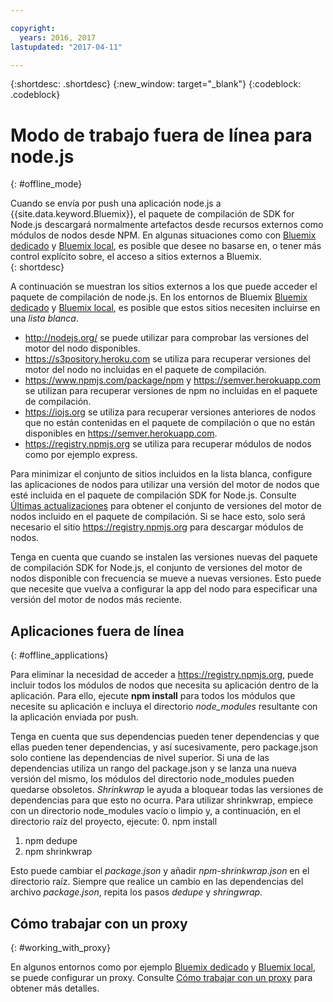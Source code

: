 ```yaml
---

copyright:
  years: 2016, 2017
lastupdated: "2017-04-11"

---
```


{:shortdesc: .shortdesc}
{:new_window: target="_blank"}
{:codeblock: .codeblock}


# Modo de trabajo fuera de línea para node.js
{: #offline_mode}

Cuando se envía por push una aplicación node.js a {{site.data.keyword.Bluemix}}, el paquete de compilación de SDK for Node.js
descargará normalmente artefactos desde recursos externos como módulos de nodos desde NPM.  En algunas situaciones
como con [Bluemix dedicado](/docs/dedicated/index.html#dedicated) y
[Bluemix local](/docs/local/index.html#local), es posible que desee no basarse en,
o tener más control explícito sobre, el acceso a sitios externos a Bluemix.  
{: shortdesc}

A continuación se muestran los sitios externos a los que puede acceder el paquete de compilación de node.js.  En los entornos de Bluemix [Bluemix dedicado](/docs/dedicated/index.html#dedicated) y
[Bluemix local](/docs/local/index.html#local), es posible que estos sitios necesiten incluirse en una *lista blanca*.

* http://nodejs.org/ se puede utilizar para comprobar las versiones del motor del nodo disponibles.
* https://s3pository.heroku.com se utiliza para recuperar versiones del motor del nodo no incluidas en el paquete de compilación.
*  https://www.npmjs.com/package/npm y https://semver.herokuapp.com se utilizan para recuperar versiones de npm no incluidas en el paquete de compilación.
* https://iojs.org se utiliza para recuperar versiones anteriores de nodos que no están contenidas en el paquete de compilación o que no están disponibles en https://semver.herokuapp.com.
* https://registry.npmjs.org se utiliza para recuperar módulos de nodos como por ejemplo express.

Para minimizar el conjunto de sitios incluidos en la lista blanca, configure las aplicaciones de nodos para utilizar una versión del motor de nodos que esté incluida en el paquete de compilación SDK for Node.js.  Consulte [Últimas actualizaciones](./updates.html) para obtener el conjunto de versiones del motor de nodos incluido en el paquete de compilación.  Si se hace esto, solo será necesario el sitio https://registry.npmjs.org para descargar módulos de nodos.

Tenga en cuenta que cuando se instalen las versiones nuevas del paquete de compilación SDK for Node.js, el conjunto de versiones del motor de nodos disponible con frecuencia
se mueve a nuevas versiones.  Esto puede que necesite que vuelva a configurar la app del nodo para especificar una versión del motor de nodos más reciente.


## Aplicaciones fuera de línea
{: #offline_applications}

Para eliminar la necesidad de acceder a https://registry.npmjs.org, puede incluir todos los módulos de nodos que necesita su aplicación dentro de la aplicación.  Para ello, ejecute **npm install** para todos los módulos que necesite su aplicación e incluya el directorio *node_modules* resultante con la aplicación enviada por push.

Tenga en cuenta que sus dependencias pueden tener dependencias y que ellas pueden tener dependencias, y así sucesivamente, pero package.json
solo contiene las dependencias de nivel superior. Si una de las dependencias utiliza un rango del package.json y se lanza una nueva versión del mismo, los módulos del directorio node_modules pueden quedarse obsoletos. *Shrinkwrap* le ayuda a bloquear todas las versiones de dependencias para que esto no ocurra.  Para utilizar shrinkwrap, empiece con un directorio node_modules vacío o limpio y, a continuación, en el directorio raíz del proyecto, ejecute:
0. npm install
1. npm dedupe
2. npm shrinkwrap

Esto puede cambiar el *package.json* y añadir *npm-shrinkwrap.json* en el directorio raíz.
Siempre que realice un cambio en las dependencias del archivo *package.json*, repita los pasos *dedupe* y *shringwrap*.

## Cómo trabajar con un proxy
{: #working_with_proxy}

En algunos entornos como por ejemplo [Bluemix dedicado](/docs/dedicated/index.html#dedicated) y
[Bluemix local](/docs/local/index.html#local), se puede configurar un proxy. Consulte [Cómo trabajar con un proxy](/docs/manageapps/workingWithProxy.html) para obtener más detalles.
